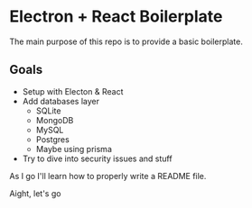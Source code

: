 # Electron + React Boilerplate

The main purpose of this repo is to provide a basic boilerplate.

## Goals

- Setup with Electon & React
- Add databases layer
  - SQLite
  - MongoDB
  - MySQL
  - Postgres
  - Maybe using prisma
- Try to dive into security issues and stuff

As I go I'll learn how to properly write a README file.

Aight, let's go
